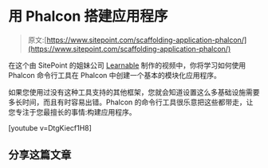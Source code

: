 # 用 Phalcon 搭建应用程序

> 原文:[https://www.sitepoint.com/scaffolding-application-phalcon/](https://www.sitepoint.com/scaffolding-application-phalcon/)

在这个由 SitePoint 的姐妹公司 [Learnable](https://learnable.com/topics/php) 制作的视频中，你将学习如何使用 Phalcon 命令行工具在 Phalcon 中创建一个基本的模块化应用程序。

如果您使用过没有这种工具支持的其他框架，您就会知道设置这么多基础设施需要多长时间，而且有时容易出错。Phalcon 的命令行工具很乐意把这些都带走，让您专注于您最擅长的事情:构建应用程序。

[youtube v=DtgKiecf1H8]

## 分享这篇文章